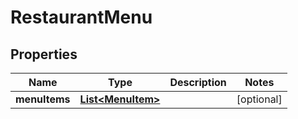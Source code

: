 
# RestaurantMenu

## Properties
Name | Type | Description | Notes
------------ | ------------- | ------------- | -------------
**menuItems** | [**List&lt;MenuItem&gt;**](MenuItem.md) |  |  [optional]



